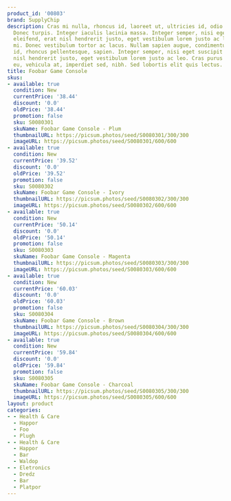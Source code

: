 ```yaml
---
product_id: '00803'
brand: SupplyChip
description: Cras mi nulla, rhoncus id, laoreet ut, ultricies id, odio.Donec imperdiet.
  Donec turpis. Integer iaculis lacinia massa. Integer semper, nisi eget suscipit
  eleifend, erat nisl hendrerit justo, eget vestibulum lorem justo ac leo. Sed eu
  mi. Donec vestibulum tortor ac lacus. Nullam sapien augue, condimentum vel, venenatis
  id, rhoncus pellentesque, sapien. Integer semper, nisi eget suscipit eleifend, erat
  nisl hendrerit justo, eget vestibulum lorem justo ac leo. Cras purus lectus, egestas
  eu, vehicula at, imperdiet sed, nibh. Sed lobortis elit quis lectus.
title: Foobar Game Console
skus:
- available: true
  condition: New
  currentPrice: '38.44'
  discount: '0.0'
  oldPrice: '38.44'
  promotion: false
  sku: S0080301
  skuName: Foobar Game Console - Plum
  thumbnailURL: https://picsum.photos/seed/S0080301/300/300
  imageURL: https://picsum.photos/seed/S0080301/600/600
- available: true
  condition: New
  currentPrice: '39.52'
  discount: '0.0'
  oldPrice: '39.52'
  promotion: false
  sku: S0080302
  skuName: Foobar Game Console - Ivory
  thumbnailURL: https://picsum.photos/seed/S0080302/300/300
  imageURL: https://picsum.photos/seed/S0080302/600/600
- available: true
  condition: New
  currentPrice: '50.14'
  discount: '0.0'
  oldPrice: '50.14'
  promotion: false
  sku: S0080303
  skuName: Foobar Game Console - Magenta
  thumbnailURL: https://picsum.photos/seed/S0080303/300/300
  imageURL: https://picsum.photos/seed/S0080303/600/600
- available: true
  condition: New
  currentPrice: '60.03'
  discount: '0.0'
  oldPrice: '60.03'
  promotion: false
  sku: S0080304
  skuName: Foobar Game Console - Brown
  thumbnailURL: https://picsum.photos/seed/S0080304/300/300
  imageURL: https://picsum.photos/seed/S0080304/600/600
- available: true
  condition: New
  currentPrice: '59.84'
  discount: '0.0'
  oldPrice: '59.84'
  promotion: false
  sku: S0080305
  skuName: Foobar Game Console - Charcoal
  thumbnailURL: https://picsum.photos/seed/S0080305/300/300
  imageURL: https://picsum.photos/seed/S0080305/600/600
layout: product
categories:
- - Health & Care
  - Happor
  - Foo
  - Plugh
- - Health & Care
  - Happor
  - Bar
  - Waldop
- - Eletronics
  - Dredz
  - Bar
  - Platpor
---
```

